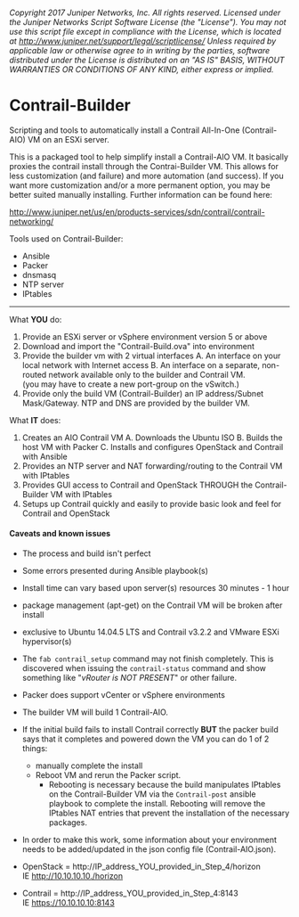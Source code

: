 ###### Copyright 2017 Juniper Networks, Inc.  All rights reserved.                   Licensed under the Juniper Networks Script Software License (the "License").  You may not use this script file except in compliance with the License, which is located at                                                   http://www.juniper.net/support/legal/scriptlicense/             Unless required by applicable law or otherwise agree to in writing by the parties, software distributed under the License is distributed on an "AS IS" BASIS, WITHOUT WARRANTIES OR CONDITIONS OF ANY KIND, either express or implied.                                           

# Contrail-Builder
Scripting and tools to automatically install a Contrail All-In-One (Contrail-AIO)
VM on an ESXi server.

This is a packaged tool to help simplify install a Contrail-AIO VM.
It basically proxies the contrail install through the Contrai-Builder VM.  This
allows for less customization (and failure) and more automation (and success).
If you want more customization and/or a more permanent option, you may be
better suited manually installing.  Further information can be found here:  

http://www.juniper.net/us/en/products-services/sdn/contrail/contrail-networking/

Tools used on Contrail-Builder:
- Ansible
- Packer
- dnsmasq
- NTP server
- IPtables
***
What **YOU** do:
1.  Provide an ESXi server or vSphere environment version 5 or above
2.  Download and import the "Contrail-Build.ova" into environment
3.  Provide the builder vm with 2 virtual interfaces
  A.  An interface on your local network with Internet access
  B.  An interface on a separate, non-routed network available only to the builder and Contrail VM.  
      (you may have to create a new port-group on the vSwitch.)
4.  Provide only the build VM (Contrail-Builder) an IP address/Subnet Mask/Gateway.  NTP and DNS are provided by the builder VM.

What **IT** does:
1.  Creates an AIO Contrail VM
  A.  Downloads the Ubuntu ISO
  B.  Builds the host VM with Packer
  C.  Installs and configures OpenStack and Contrail with Ansible
2.  Provides an NTP server and NAT forwarding/routing to the Contrail VM with IPtables
3.  Provides GUI access to Contrail and OpenStack THROUGH the Contrail-Builder VM with IPtables
4.  Setups up Contrail quickly and easily to provide basic look and feel for Contrail and OpenStack

#### Caveats and known issues
- The process and build isn't perfect
- Some errors presented during Ansible playbook(s)
- Install time can vary based upon server(s) resources 30 minutes - 1 hour
- package management (apt-get) on the Contrail VM will be broken after install
- exclusive to Ubuntu 14.04.5 LTS and Contrail v3.2.2 and VMware ESXi hypervisor(s)
- The `fab contrail_setup` command may not finish completely.  This is
discovered when issuing the `contrail-status` command and show something like
"*vRouter is NOT PRESENT*" or other failure.
- Packer does support vCenter or vSphere environments
- The builder VM will build 1 Contrail-AIO.
- If the initial build fails to install Contrail correctly **BUT** the packer build says that it completes and powered down the VM you can do 1 of 2 things:

  * manually complete the install
  * Reboot VM and rerun the Packer script.
    * Rebooting is necessary because the build manipulates IPtables on the Contrail-Builder VM via the `Contrail-post` ansible playbook to complete the install.  Rebooting will remove the IPtables NAT entries that prevent the installation of the necessary packages.


- In order to make this work, some information about your environment needs to be added/updated in the json config file (Contrail-AIO.json).  


* OpenStack = http://IP_address_YOU_provided_in_Step_4/horizon  
IE http://10.10.10.10./horizon

* Contrail = http://IP_address_YOU_provided_in_Step_4:8143      
IE https://10.10.10.10:8143
